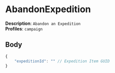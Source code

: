 # AbandonExpedition

**Description**: `Abandon an Expedition` \
**Profiles**: `campaign`

## Body

```js
{
    "expeditionId": "" // Expedition Item GUID
}
```
